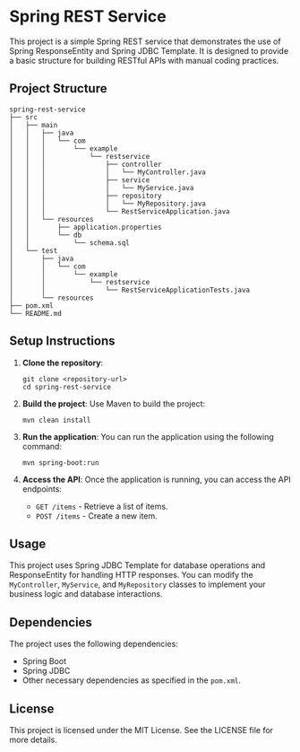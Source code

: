 # Spring REST Service

This project is a simple Spring REST service that demonstrates the use of Spring ResponseEntity and Spring JDBC Template. It is designed to provide a basic structure for building RESTful APIs with manual coding practices.

## Project Structure

```
spring-rest-service
├── src
│   ├── main
│   │   ├── java
│   │   │   └── com
│   │   │       └── example
│   │   │           └── restservice
│   │   │               ├── controller
│   │   │               │   └── MyController.java
│   │   │               ├── service
│   │   │               │   └── MyService.java
│   │   │               ├── repository
│   │   │               │   └── MyRepository.java
│   │   │               └── RestServiceApplication.java
│   │   └── resources
│   │       ├── application.properties
│   │       └── db
│   │           └── schema.sql
│   └── test
│       ├── java
│       │   └── com
│       │       └── example
│       │           └── restservice
│       │               └── RestServiceApplicationTests.java
│       └── resources
├── pom.xml
└── README.md
```

## Setup Instructions

1. **Clone the repository**:
   ```
   git clone <repository-url>
   cd spring-rest-service
   ```

2. **Build the project**:
   Use Maven to build the project:
   ```
   mvn clean install
   ```

3. **Run the application**:
   You can run the application using the following command:
   ```
   mvn spring-boot:run
   ```

4. **Access the API**:
   Once the application is running, you can access the API endpoints:
   - `GET /items` - Retrieve a list of items.
   - `POST /items` - Create a new item.

## Usage

This project uses Spring JDBC Template for database operations and ResponseEntity for handling HTTP responses. You can modify the `MyController`, `MyService`, and `MyRepository` classes to implement your business logic and database interactions.

## Dependencies

The project uses the following dependencies:
- Spring Boot
- Spring JDBC
- Other necessary dependencies as specified in the `pom.xml`.

## License

This project is licensed under the MIT License. See the LICENSE file for more details.